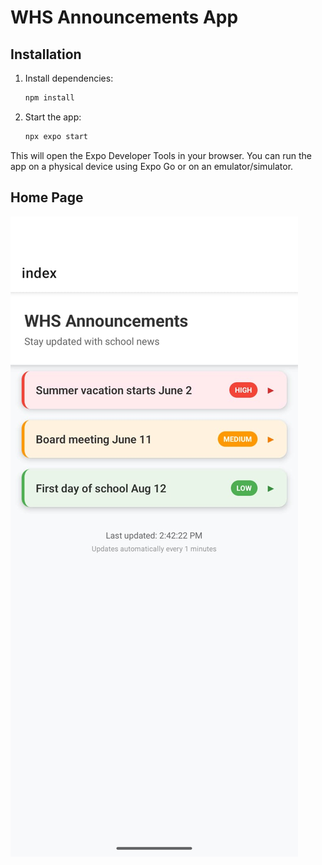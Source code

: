 # WHS Announcements App

## Installation

1. Install dependencies:

   ```bash
   npm install
   ```

2. Start the app:

   ```bash
   npx expo start
   ```

This will open the Expo Developer Tools in your browser. You can run the app on a physical device using Expo Go or on an emulator/simulator.

## Home Page

![Home Page](./assets/images/home.jpeg)
